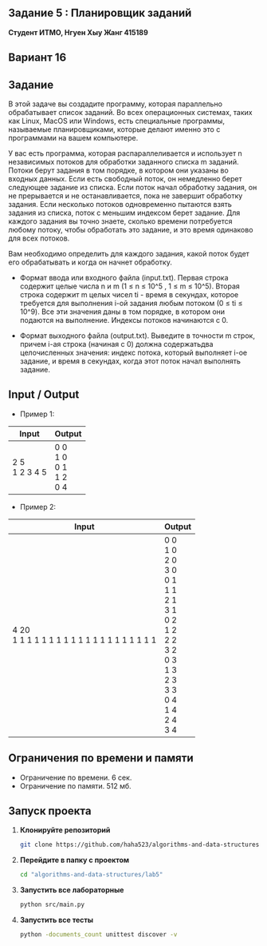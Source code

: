## Задание 5 : Планировщик заданий
 

**Студент ИТМО,  Нгуен Хыу Жанг  415189**  

## Вариант 16

## Задание

В этой задаче вы создадите программу, которая параллельно обрабатывает
список заданий. Во всех операционных системах, таких как Linux, MacOS или
Windows, есть специальные программы, называемые планировщиками, которые
делают именно это с программами на вашем компьютере.

У вас есть программа, которая распараллеливается и использует n независимых потоков для обработки заданного списка m заданий. Потоки берут задания
в том порядке, в котором они указаны во входных данных. Если есть свободный поток, он немедленно берет следующее задание из списка. Если поток начал
обработку задания, он не прерывается и не останавливается, пока не завершит обработку задания. Если несколько потоков одновременно пытаются взять задания из списка, поток с меньшим индексом берет задание. Для каждого задания
вы точно знаете, сколько времени потребуется любому потоку, чтобы обработать
это задание, и это время одинаково для всех потоков.

Вам необходимо определить для каждого задания, какой поток будет его обрабатывать и когда он начнет обработку.

- Формат ввода или входного файла (input.txt). Первая строка содержит целые числа n и m (1 ≤ n ≤ 10^5 , 1 ≤ m ≤ 10^5). Вторая строка содержит
m целых чисел ti - время в секундах, которое требуется для выполнения i-ой задания любым потоком (0 ≤ ti ≤ 10^9). Все эти значения даны в
том порядке, в котором они подаются на выполнение. Индексы потоков начинаются с 0.

- Формат выходного файла (output.txt). Выведите в точности m строк, причем i-ая строка (начиная с 0) должна содержатьдва целочисленных значения:
индекс потока, который выполняет i-ое задание, и время в секундах, когда
этот поток начал выполнять задание.
  
## Input / Output 
- Пример 1:

| Input                                            | Output                               |   
|--------------------------------------------------|--------------------------------------|
| 2 5<br/>1 2 3 4 5                                | 0 0<br/>1 0<br/>0 1<br/>1 2<br/>0 4  |

- Пример 2:

| Input                                            | Output                               |   
|--------------------------------------------------|--------------------------------------|
| 4 20<br/>1 1 1 1 1 1 1 1 1 1 1 1 1 1 1 1 1 1 1 1 | 0 0<br/>1 0<br/>2 0<br/>3 0<br/>0 1<br/>1 1<br/>2 1<br/>3 1<br/>0 2<br/>1 2<br/>2 2<br/>3 2<br/>0 3<br/>1 3<br/>2 3<br/>3 3<br/>0 4<br/>1 4<br/>2 4<br/>3 4  |



## Ограничения по времени и памяти

- Ограничение по времени. 6 сек.
- Ограничение по памяти. 512 мб.


## Запуск проекта
1. **Клонируйте репозиторий**
   ```bash
   git clone https://github.com/haha523/algorithms-and-data-structures.git
   ```
2. **Перейдите в папку с проектом**
   ```bash
   cd "algorithms-and-data-structures/lab5"
   ```
3. **Запустить все лабораторные**
    ```bash
   python src/main.py
   ```
4. **Запустить все тесты**
    ```bash
   python -documents_count unittest discover -v
   ```



